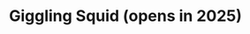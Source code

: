 ---
title: "Giggling Squid (opens in 2025)"
url: /cobham/giggling-squid-opens-in-2025/
shop: vacant
---